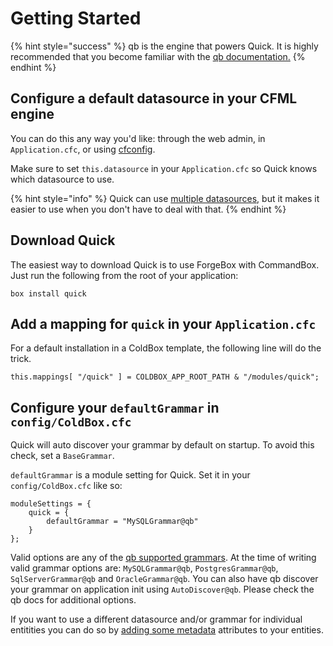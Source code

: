 # Getting Started

{% hint style="success" %}
qb is the engine that powers Quick.  It is highly recommended that you become familiar with the [qb documentation.](https://qb.ortusbooks.com/)
{% endhint %}

## Configure a default datasource in your CFML engine

You can do this any way you'd like: through the web admin, in `Application.cfc`, or using [cfconfig](https://cfconfig.ortusbooks.com).

Make sure to set `this.datasource` in your `Application.cfc` so Quick knows which datasource to use.

{% hint style="info" %}
Quick can use [multiple datasources](defining-an-entity/#multiple-datasource-support), but it makes it easier to use when you don't have to deal with that.
{% endhint %}

## Download Quick

The easiest way to download Quick is to use ForgeBox with CommandBox. Just run the following from the root of your application:

`box install quick`

## Add a mapping for `quick` in your `Application.cfc`

For a default installation in a ColdBox template, the following line will do the trick.

`this.mappings[ "/quick" ] = COLDBOX_APP_ROOT_PATH & "/modules/quick";`

## Configure your `defaultGrammar` in `config/ColdBox.cfc`

Quick will auto discover your grammar by default on startup. To avoid this check, set a `BaseGrammar`.

`defaultGrammar` is a module setting for Quick. Set it in your `config/ColdBox.cfc` like so:

```
moduleSettings = {
    quick = {
        defaultGrammar = "MySQLGrammar@qb"
    }
};
```

Valid options are any of the [qb supported grammars](https://qb.ortusbooks.com). At the time of writing valid grammar options are: `MySQLGrammar@qb`, `PostgresGrammar@qb`, `SqlServerGrammar@qb` and `OracleGrammar@qb`. You can also have qb discover your grammar on application init using `AutoDiscover@qb`. Please check the qb docs for additional options.

If you want to use a different datasource and/or grammar for individual entitities you can do so by [adding some metadata](defining-an-entity/#multiple-datasource-support) attributes to your entities.
